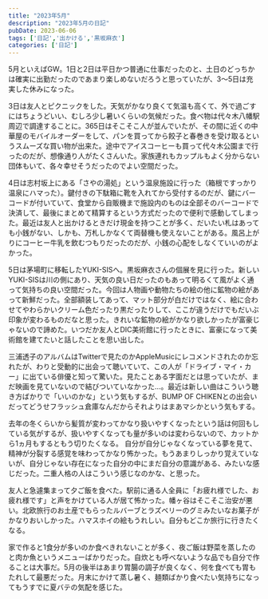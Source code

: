 ```yaml
---
title: "2023年5月"
description: "2023年5月の日記"
pubDate: 2023-06-06
tags: ['日記','出かける','黒坂麻衣']
categories: ['日記']
---
```


5月といえばGW。1日と2日は平日かつ普通に仕事だったのと、土日のどっちかは確実に出勤だったのであまり楽しめないだろうと思っていたが、3〜5日は充実した休みになった。

3日は友人とピクニックをした。天気がかなり良くて気温も高くて、外で過ごすにはちょうどいい、むしろ少し暑いくらいの気候だった。食べ物は代々木八幡駅周辺で調達することに。365日はそこそこ人が並んでいたが、その間に近くの中華屋のモバイルオーダーをして、パンを買ってから餃子と春巻きを受け取るというスムーズな買い物が出来た。途中でアイスコーヒーも買って代々木公園まで行ったのだが、想像通り人がたくさんいた。家族連れもカップルもよく分からない団体もいて、各々幸せそうだったのでよい空間だった。

4日は志村坂上にある「さやの湯処」という温泉施設に行った（箱根ですっかり温泉にハマった）。鍵付きの下駄箱に靴を入れてから受付するのだが、鍵にバーコードが付いていて、食堂から自販機まで施設内のものは全部そのバーコードで決済して、最後にまとめて精算するという方式だったので便利で感動してしまった。最近は友人と出かけるときだけ現金を持つことが多く、だいたい札はあっても小銭がない、しかも、万札しかなくて両替機も使えないことがある。風呂上がりにコーヒー牛乳を飲むつもりだったのだが、小銭の心配をしなくていいのがよかった。

5日は茅場町に移転したYUKI-SISへ。黒坂麻衣さんの個展を見に行った。新しいYUKI-SISは川の側にあり、天気の良い日だったのもあって明るくて風がよく通って気持ちの良い空間だった。今回は人物画や動物たちの絵の他に鉱物の絵があって新鮮だった。全部額装してあって、マット部分が白だけではなく、絵に合わせてやわらかいクリーム色だったり黒だったりして、ここが違うだけでもだいぶ印象が変わるものだなと思った。きれいな鉱物の絵がかなり欲しかったが富豪じゃないので諦めた。いつだか友人とDIC美術館に行ったときに、富豪になって美術館を建てたいと話したことを思い出した。

三浦透子のアルバムはTwitterで見たのかAppleMusicにレコメンドされたのか忘れたが、わりと受動的に出会って聴いていて、この人が「ドライブ・マイ・カー」に出ている俳優と知って驚いた。見たことある字面だとは思っていたが、まだ映画を見ていないので結びついていなかった…。最近は新しい曲はこういう聴き方ばかりで「いいのかな」という気もするが、BUMP OF CHIKENとの出会いだってどうせフラッシュ倉庫なんだからそれよりはまあマシかという気もする。

去年の冬くらいから髪質が変わってかなり扱いやすくなったという話は何回もしている気がするが、扱いやすくなっても量が多いのは変わらないので、カットから1ヵ月もするともう切りたくなる。  自分が自分じゃなくなっている夢を見て、精神が分裂する感覚を味わってかなり怖かった。もうあまりしっかり覚えていないが、自分じゃない存在になった自分の中にまだ自分の意識がある、みたいな感じだった。二重人格の人はこういう感じなのかな、と思った。

友人と急遽集まって夕ご飯を食べた。駅前に通る人全員に「お疲れ様でした、お疲れ様です」と声をかけている人が居て怖かった。幡ヶ谷はそこそこ治安が悪い。北欧旅行のお土産でもらったルバーブとラズベリーのグミみたいなお菓子がかなりおいしかった。ハマスホイの絵もうれしい。自分もどこか旅行に行きたくなる。

家で作ると1食分が多いのか食べきれないことが多く、夜ご飯は野菜を蒸したのと肉か魚というメニューばかりだった。自炊とも呼べないような品でも自分で作ることは大事だ。5月の後半はあまり胃腸の調子が良くなく、何を食べても胃もたれして最悪だった。月末にかけて蒸し暑く、麺類ばかり食べたい気持ちになってもうすでに夏バテの気配を感じた。